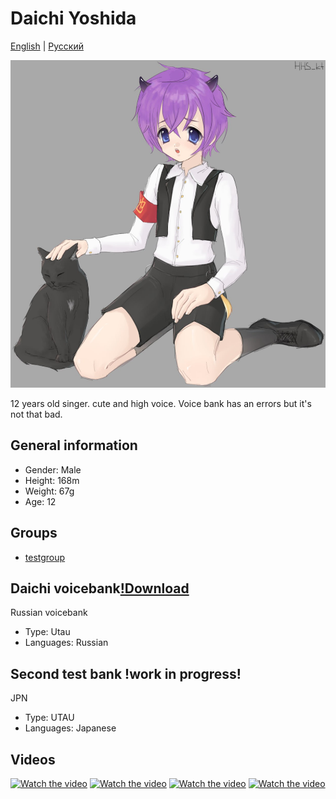 # Daichi Yoshida
[English](README.md) | [Русский](README.ru.md)

![Avatar](/IMG_20241006_011003_898.jpg)

12 years old singer. cute and high voice. Voice bank has an errors but it's not that bad. 

## General information
- Gender: Male
- Height: 168m
- Weight: 67g
- Age: 12

## Groups
- [testgroup](https://github.com/ViSingers/group-template)

## Daichi voicebank[!Download](https://github.com/NuclearFoxNA332/DaichiYoshida/releases/download/dv_1.0/Daichi.CVC.RUS.zip) 
Russian voicebank
- Type: Utau
- Languages: Russian

## Second test bank  !work in progress! 
JPN
- Type: UTAU
- Languages: Japanese

## Videos
[![Watch the video](https://img.youtube.com/vi/k4T8HeK-ZIg/mqdefault.jpg)](https://youtu.be/k4T8HeK-ZIg)
[![Watch the video](https://img.youtube.com/vi/k4T8HeK-ZIg/mqdefault.jpg)](https://youtu.be/k4T8HeK-ZIg)
[![Watch the video](https://img.youtube.com/vi/k4T8HeK-ZIg/mqdefault.jpg)](https://youtu.be/StlZnXhwnk4)
[![Watch the video](https://img.youtube.com/vi/k4T8HeK-ZIg/mqdefault.jpg)](https://youtu.be/k4T8HeK-ZIg)
